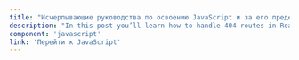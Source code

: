 ```yaml
---
title: "Исчерпывающие руководства по освоению JavaScript и за его пределами."
description: "In this post you’ll learn how to handle 404 routes in React Router and provide a fallback component for displaying an imfamous 404 Page Not Found"
component: 'javascript'
link: 'Перейти к JavaScript'
---
```

